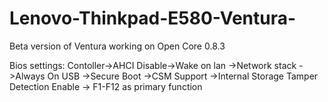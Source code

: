 # Lenovo-Thinkpad-E580-Ventura-
Beta version of Ventura working on Open Core 0.8.3

Bios settings:
Contoller->AHCI
Disable->Wake on lan
       ->Network stack
       ->Always On USB
       ->Secure Boot
       ->CSM Support
       ->Internal Storage Tamper Detection
Enable -> F1-F12 as primary function   

